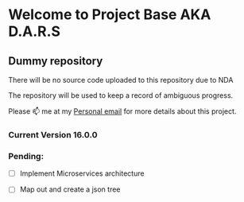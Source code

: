 # Welcome to **Project Base** AKA D.A.R.S

## Dummy repository

There will be no source code uploaded to this repository due to NDA

The repository will be used to keep a record of ambiguous progress.

Please 📫 me at my [Personal email](mailto:safwanzk@outlook.com?subject=From%20Github%20Project%20Base&body=Hi!%0D%0A%0D%0AI%20would%20like%20some%20information%20regarding%20your%20awesome%20Project%20Base)  for more details about this project. 


### Current Version 16.0.0

### Pending:
- [ ] Implement Microservices architecture
- [ ] Map out and create a json tree

